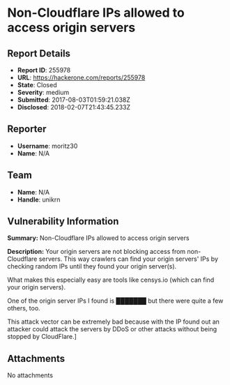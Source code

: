 # Non-Cloudflare IPs allowed to access origin servers

## Report Details
- **Report ID**: 255978
- **URL**: https://hackerone.com/reports/255978
- **State**: Closed
- **Severity**: medium
- **Submitted**: 2017-08-03T01:59:21.038Z
- **Disclosed**: 2018-02-07T21:43:45.233Z

## Reporter
- **Username**: moritz30
- **Name**: N/A

## Team
- **Name**: N/A
- **Handle**: unikrn

## Vulnerability Information
**Summary:** Non-Cloudflare IPs allowed to access origin servers

**Description:** Your origin servers are not blocking access from non-Cloudflare servers. This way crawlers can find your origin servers' IPs by checking random IPs until they found your origin server(s).

What makes this especially easy are tools like censys.io (which can find your origin servers).

One of the origin server IPs I found is ███████ but there were quite a few others, too.

This attack vector can be extremely bad because with the IP found out an attacker could attack the servers by DDoS or other attacks without being stopped by CloudFlare.]


## Attachments
No attachments
